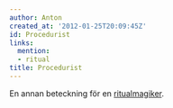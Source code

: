 ```yaml
---
author: Anton
created_at: '2012-01-25T20:09:45Z'
id: Procedurist
links:
  mention:
  - ritual
title: Procedurist
---
```


En annan beteckning för en [ritualmagiker].

  [ritualmagiker]: ritual
